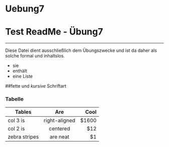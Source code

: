 # Uebung7
# Test ReadMe - Übung7
---------------------------

Diese Datei dient ausschließlich dem Übungszwecke und ist da daher als solche formal und inhaltslos.

* sie
* enthält
* eine Liste

##fette und *kursive* Schriftart

### **Tabelle**
| Tables        | Are           | Cool  |
| ------------- |:-------------:| -----:|
| col 3 is      | right-aligned | $1600 |
| col 2 is      | centered      |   $12 |
| zebra stripes | are neat      |    $1 |